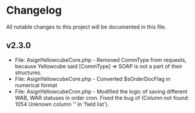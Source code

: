 # Changelog
All notable changes to this project will be documented in this file.

## v2.3.0
- File: AsignYellowcubeCore.php - Removed CommType from requests, because Yellowcube said [CommType] => SOAP is not a part of their structures.
- File: AsignYellowcubeCore.php - Converted $sOrderDocFlag in numerical format
- File: AsignYellowcubeCron.php - Modified the logic of saving different WAB, WAR statuses in order cron. Fixed the bug of (Column not found: 1054 Unknown column '' in 'field list').
